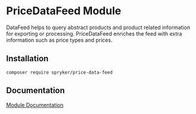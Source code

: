 # PriceDataFeed Module

DataFeed helps to query abstract products and product related information for exporting or processing. PriceDataFeed enriches the feed with extra information such as price types and prices.

## Installation

```
composer require spryker/price-data-feed
```

## Documentation

[Module Documentation](https://academy.spryker.com/developing_with_spryker/module_guide/products/price.html)
